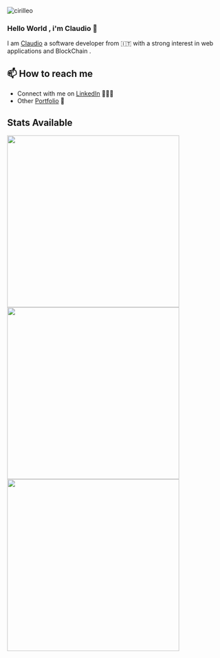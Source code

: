 <p align="left"> <img src="https://komarev.com/ghpvc/?username=cirilleo&label=Profile%20views&color=0e75b6&style=flat" alt="cirilleo" /> </p>


### Hello World , i'm Claudio 👋


I am [Claudio](https://claudiodallara.it) 
a software developer from 🇮🇹 with a strong interest in
web applications and BlockChain .



## 📫 How to reach me

- Connect with me on [LinkedIn](https://www.linkedin.com/in/claudio-dall-ara-730aa0302/) 👨🏻‍💻
- Other [Portfolio](https://claudiodallara.it) :satellite:

## Stats Available

<img width=400 src='https://github-readme-stats.vercel.app/api?username=boobaGreen&theme=vue-dark&show_icons=true&hide_border=true&count_private=true' />
<img width=400 src='https://github-readme-streak-stats.herokuapp.com/?user=boobaGreen&theme=vue-dark&hide_border=true' />
<img width=400 src='https://github-readme-stats.vercel.app/api/top-langs/?username=boobaGreen&theme=vue-dark&show_icons=true&hide_border=true&layout=compact' />
